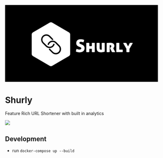 <img src="https://github.com/subhajeet2107/shurly/blob/master/frontend/public/img/icons/shurly_main.png" />

Shurly
======

Feature Rich URL Shortener with built in analytics

<a href="https://github.com/vchaptsev/cookiecutter-django-vue">
    <img src="https://img.shields.io/badge/built%20with-Cookiecutter%20Django%20Vue-blue.svg" />
</a>


## Development
+ run `docker-compose up --build`
